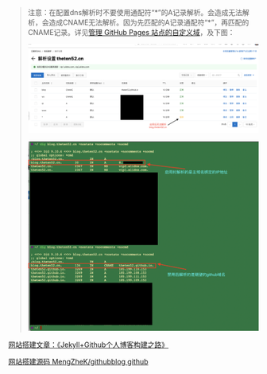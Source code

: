 > 注意：在配置dns解析时不要使用通配符“\*”的A记录解析。会造成无法解析，会造成CNAME无法解析。因为先匹配的A记录通配符“\*”，再匹配的CNAME记录。详见[管理 GitHub Pages 站点的自定义域](https://docs.github.com/cn/github/working-with-github-pages/managing-a-custom-domain-for-your-github-pages-site)，及下图：
>
> ![阿里云禁用通配符解析A记录](pic/阿里云禁用通配符解析A记录.png)
>
> ![通配符解析禁用前后对比](pic/通配符解析禁用前后对比.png)

[网站搭建文章：《Jekyll+Github个人博客构建之路》](https://robotkang.cc/1733.html)

[网站搭建源码 MengZheK/githubblog github](https://github.com/MengZheK/githubblog)